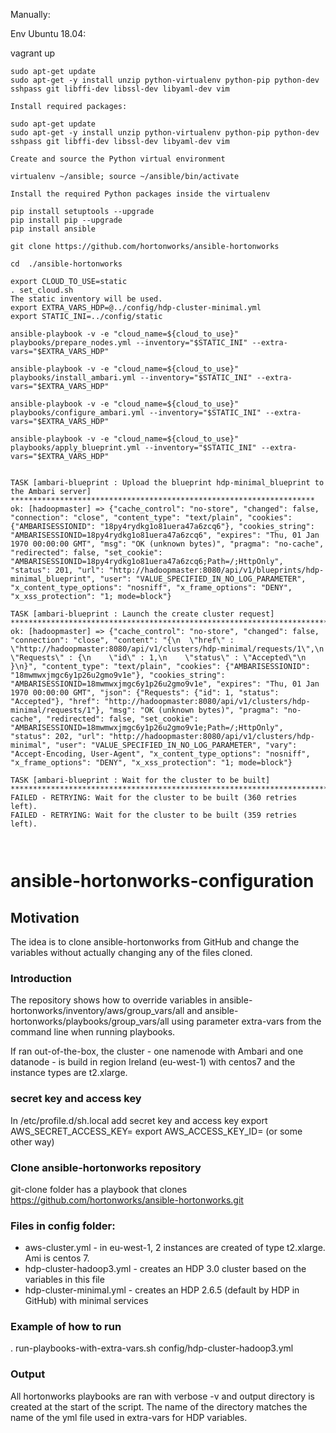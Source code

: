 Manually:

Env Ubuntu 18.04:

vagrant up

```
sudo apt-get update
sudo apt-get -y install unzip python-virtualenv python-pip python-dev sshpass git libffi-dev libssl-dev libyaml-dev vim

Install required packages:

sudo apt-get update
sudo apt-get -y install unzip python-virtualenv python-pip python-dev sshpass git libffi-dev libssl-dev libyaml-dev vim

Create and source the Python virtual environment

virtualenv ~/ansible; source ~/ansible/bin/activate

Install the required Python packages inside the virtualenv

pip install setuptools --upgrade
pip install pip --upgrade
pip install ansible

git clone https://github.com/hortonworks/ansible-hortonworks

cd  ./ansible-hortonworks

export CLOUD_TO_USE=static
. set_cloud.sh 
The static inventory will be used.
export EXTRA_VARS_HDP=@../config/hdp-cluster-minimal.yml
export STATIC_INI=../config/static

ansible-playbook -v -e "cloud_name=${cloud_to_use}" playbooks/prepare_nodes.yml --inventory="$STATIC_INI" --extra-vars="$EXTRA_VARS_HDP"

ansible-playbook -v -e "cloud_name=${cloud_to_use}" playbooks/install_ambari.yml --inventory="$STATIC_INI" --extra-vars="$EXTRA_VARS_HDP" 

ansible-playbook -v -e "cloud_name=${cloud_to_use}" playbooks/configure_ambari.yml --inventory="$STATIC_INI" --extra-vars="$EXTRA_VARS_HDP"

ansible-playbook -v -e "cloud_name=${cloud_to_use}" playbooks/apply_blueprint.yml --inventory="$STATIC_INI" --extra-vars="$EXTRA_VARS_HDP"


TASK [ambari-blueprint : Upload the blueprint hdp-minimal_blueprint to the Ambari server] ********************************************************************
ok: [hadoopmaster] => {"cache_control": "no-store", "changed": false, "connection": "close", "content_type": "text/plain", "cookies": {"AMBARISESSIONID": "18py4rydkg1o81uera47a6zcq6"}, "cookies_string": "AMBARISESSIONID=18py4rydkg1o81uera47a6zcq6", "expires": "Thu, 01 Jan 1970 00:00:00 GMT", "msg": "OK (unknown bytes)", "pragma": "no-cache", "redirected": false, "set_cookie": "AMBARISESSIONID=18py4rydkg1o81uera47a6zcq6;Path=/;HttpOnly", "status": 201, "url": "http://hadoopmaster:8080/api/v1/blueprints/hdp-minimal_blueprint", "user": "VALUE_SPECIFIED_IN_NO_LOG_PARAMETER", "x_content_type_options": "nosniff", "x_frame_options": "DENY", "x_xss_protection": "1; mode=block"}

TASK [ambari-blueprint : Launch the create cluster request] **************************************************************************************************
ok: [hadoopmaster] => {"cache_control": "no-store", "changed": false, "connection": "close", "content": "{\n  \"href\" : \"http://hadoopmaster:8080/api/v1/clusters/hdp-minimal/requests/1\",\n  \"Requests\" : {\n    \"id\" : 1,\n    \"status\" : \"Accepted\"\n  }\n}", "content_type": "text/plain", "cookies": {"AMBARISESSIONID": "18mwmwxjmgc6y1p26u2gmo9v1e"}, "cookies_string": "AMBARISESSIONID=18mwmwxjmgc6y1p26u2gmo9v1e", "expires": "Thu, 01 Jan 1970 00:00:00 GMT", "json": {"Requests": {"id": 1, "status": "Accepted"}, "href": "http://hadoopmaster:8080/api/v1/clusters/hdp-minimal/requests/1"}, "msg": "OK (unknown bytes)", "pragma": "no-cache", "redirected": false, "set_cookie": "AMBARISESSIONID=18mwmwxjmgc6y1p26u2gmo9v1e;Path=/;HttpOnly", "status": 202, "url": "http://hadoopmaster:8080/api/v1/clusters/hdp-minimal", "user": "VALUE_SPECIFIED_IN_NO_LOG_PARAMETER", "vary": "Accept-Encoding, User-Agent", "x_content_type_options": "nosniff", "x_frame_options": "DENY", "x_xss_protection": "1; mode=block"}

TASK [ambari-blueprint : Wait for the cluster to be built] ***************************************************************************************************
FAILED - RETRYING: Wait for the cluster to be built (360 retries left).
FAILED - RETRYING: Wait for the cluster to be built (359 retries left).



```

# ansible-hortonworks-configuration

## Motivation
The idea is to clone ansible-hortonworks from GitHub and change the variables without actually changing any of the files cloned.

### Introduction
The repository shows how to override variables in ansible-hortonworks/inventory/aws/group_vars/all and ansible-hortonworks/playbooks/group_vars/all using parameter extra-vars from the command line when running playbooks.

If ran out-of-the-box, the cluster - one namenode with Ambari and one datanode - is build in region Ireland (eu-west-1) with centos7 and the instance types are t2.xlarge.

### secret key and access key
In /etc/profile.d/sh.local add secret key and access key
export AWS_SECRET_ACCESS_KEY=
export AWS_ACCESS_KEY_ID=
(or some other way)

### Clone ansible-hortonworks repository
git-clone folder has a playbook that clones https://github.com/hortonworks/ansible-hortonworks.git

### Files in config folder:
- aws-cluster.yml - in eu-west-1, 2 instances are created of type t2.xlarge. Ami is centos 7.
- hdp-cluster-hadoop3.yml - creates an HDP 3.0 cluster based on the variables in this file
- hdp-cluster-minimal.yml - creates an HDP 2.6.5 (default by HDP in GitHub) with minimal services

### Example of how to run
. run-playbooks-with-extra-vars.sh config/hdp-cluster-hadoop3.yml

### Output
All hortonworks playbooks are ran with verbose -v and output directory is created at the start of the script. The name of the directory matches the name of the yml file used in extra-vars for HDP variables.
